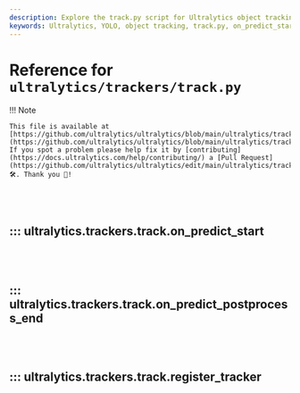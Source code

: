 ```yaml
---
description: Explore the track.py script for Ultralytics object tracking. Learn how on_predict_start, on_predict_postprocess_end, and register_tracker functions work.
keywords: Ultralytics, YOLO, object tracking, track.py, on_predict_start, on_predict_postprocess_end, register_tracker
---
```


# Reference for `ultralytics/trackers/track.py`

!!! Note

    This file is available at [https://github.com/ultralytics/ultralytics/blob/main/ultralytics/trackers/track.py](https://github.com/ultralytics/ultralytics/blob/main/ultralytics/trackers/track.py). If you spot a problem please help fix it by [contributing](https://docs.ultralytics.com/help/contributing/) a [Pull Request](https://github.com/ultralytics/ultralytics/edit/main/ultralytics/trackers/track.py) 🛠️. Thank you 🙏!

<br><br>

## ::: ultralytics.trackers.track.on_predict_start

<br><br>

## ::: ultralytics.trackers.track.on_predict_postprocess_end

<br><br>

## ::: ultralytics.trackers.track.register_tracker

<br><br>